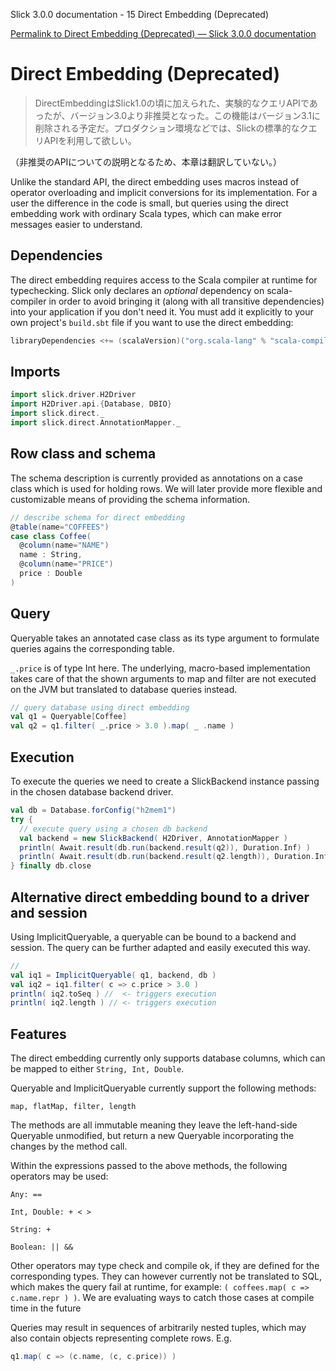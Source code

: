 Slick 3.0.0 documentation - 15 Direct Embedding (Deprecated)

[Permalink to Direct Embedding (Deprecated) — Slick 3.0.0 documentation](http://slick.typesafe.com/doc/3.0.0/direct-embedding.html)

Direct Embedding (Deprecated)
=============================

> DirectEmbeddingはSlick1.0の頃に加えられた、実験的なクエリAPIであったが、バージョン3.0より非推奨となった。この機能はバージョン3.1に削除される予定だ。プロダクション環境などでは、Slickの標準的なクエリAPIを利用して欲しい。
<!-- Deprecated since version 3.0: The direct embedding is an experimental Query API that was added in Slick 1.0. It is deprecated in 3.0 and will be removed in 3.1. You should only use Slick’s standard Scala query API for any kind of production use. -->

（非推奨のAPIについての説明となるため、本章は翻訳していない。）

Unlike the standard API, the direct embedding uses macros instead of operator overloading and implicit conversions for its implementation. For a user the difference in the code is small, but queries using the direct embedding work with ordinary Scala types, which can make error messages easier to understand.

Dependencies
------------

The direct embedding requires access to the Scala compiler at runtime for typechecking. Slick only declares an *optional* dependency on scala-compiler in order to avoid bringing it (along with all transitive dependencies) into your application if you don't need it. You must add it explicitly to your own project's `build.sbt` file if you want to use the direct embedding:

```scala
libraryDependencies <+= (scalaVersion)("org.scala-lang" % "scala-compiler" % _)
```

Imports
-------

```scala
import slick.driver.H2Driver
import H2Driver.api.{Database, DBIO}
import slick.direct._
import slick.direct.AnnotationMapper._
```

Row class and schema
--------------------

The schema description is currently provided as annotations on a case class which is used for holding rows. We will later provide more flexible and customizable means of providing the schema information.

```scala
// describe schema for direct embedding
@table(name="COFFEES")
case class Coffee(
  @column(name="NAME")
  name : String,
  @column(name="PRICE")
  price : Double
)
```

Query
-----

Queryable takes an annotated case class as its type argument to formulate queries agains the corresponding table.

`_.price` is of type Int here. The underlying, macro-based implementation takes care of that the shown arguments to map and filter are not executed on the JVM but translated to database queries instead.

```scala
// query database using direct embedding
val q1 = Queryable[Coffee]
val q2 = q1.filter( _.price > 3.0 ).map( _ .name )
```

Execution
---------

To execute the queries we need to create a SlickBackend instance passing in the chosen database backend driver.

```scala
val db = Database.forConfig("h2mem1")
try {
  // execute query using a chosen db backend
  val backend = new SlickBackend( H2Driver, AnnotationMapper )
  println( Await.result(db.run(backend.result(q2)), Duration.Inf) )
  println( Await.result(db.run(backend.result(q2.length)), Duration.Inf) )
} finally db.close
```

Alternative direct embedding bound to a driver and session
----------------------------------------------------------

Using ImplicitQueryable, a queryable can be bound to a backend and session. The query can be further adapted and easily executed this way.

```scala
//
val iq1 = ImplicitQueryable( q1, backend, db )
val iq2 = iq1.filter( c => c.price > 3.0 )
println( iq2.toSeq ) //  <- triggers execution
println( iq2.length ) // <- triggers execution
```

Features
--------

The direct embedding currently only supports database columns, which can be mapped to either `String, Int, Double`.

Queryable and ImplicitQueryable currently support the following methods:

`map, flatMap, filter, length`

The methods are all immutable meaning they leave the left-hand-side Queryable unmodified, but return a new Queryable incorporating the changes by the method call.

Within the expressions passed to the above methods, the following operators may be used:

`Any: ==`

`Int, Double: + < >`

`String: +`

`Boolean: || &&`

Other operators may type check and compile ok, if they are defined for the corresponding types. They can however currently not be translated to SQL, which makes the query fail at runtime, for example: `( coffees.map( c => c.name.repr ) )`. We are evaluating ways to catch those cases at compile time in the future

Queries may result in sequences of arbitrarily nested tuples, which may also contain objects representing complete rows. E.g.

```scala
q1.map( c => (c.name, (c, c.price)) )
```
